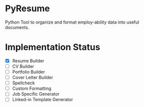 # PyResume
Python Tool to organize and format employ-ability data into useful documents.

# Implementation Status
- [x] Resume Builder
- [ ] CV Builder
- [ ] Portfolio Builder
- [ ] Cover Letter Builder
- [ ] Spellcheck
- [ ] Custom Formatting
- [ ] Job Specific Generator
- [ ] Linked-in Template Generator
